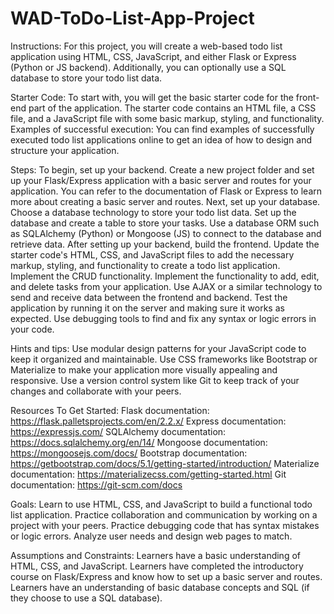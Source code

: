 # WAD-ToDo-List-App-Project


Instructions:
For this project, you will create a web-based todo list application using HTML, CSS, JavaScript, and either Flask or Express (Python or JS backend). Additionally, you can optionally use a SQL database to store your todo list data.


Starter Code:
To start with, you will get the basic starter code for the front-end part of the application. The starter code contains an HTML file, a CSS file, and a JavaScript file with some basic markup, styling, and functionality.
Examples of successful execution:
You can find examples of successfully executed todo list applications online to get an idea of how to design and structure your application.


Steps:
To begin, set up your backend. Create a new project folder and set up your Flask/Express application with a basic server and routes for your application. You can refer to the documentation of Flask or Express to learn more about creating a basic server and routes. 
Next, set up your database. Choose a database technology to store your todo list data. Set up the database and create a table to store your tasks. Use a database ORM such as SQLAlchemy (Python) or Mongoose (JS) to connect to the database and retrieve data.
After setting up your backend, build the frontend. Update the starter code's HTML, CSS, and JavaScript files to add the necessary markup, styling, and functionality to create a todo list application. 
Implement the CRUD functionality. Implement the functionality to add, edit, and delete tasks from your application. Use AJAX or a similar technology to send and receive data between the frontend and backend.
Test the application by running it on the server and making sure it works as expected. Use debugging tools to find and fix any syntax or logic errors in your code.


Hints and tips:
Use modular design patterns for your JavaScript code to keep it organized and maintainable.
Use CSS frameworks like Bootstrap or Materialize to make your application more visually appealing and responsive.
Use a version control system like Git to keep track of your changes and collaborate with your peers.


Resources To Get Started:
Flask documentation: https://flask.palletsprojects.com/en/2.2.x/
Express documentation: https://expressjs.com/
SQLAlchemy documentation: https://docs.sqlalchemy.org/en/14/
Mongoose documentation: https://mongoosejs.com/docs/
Bootstrap documentation: https://getbootstrap.com/docs/5.1/getting-started/introduction/
Materialize documentation: https://materializecss.com/getting-started.html
Git documentation: https://git-scm.com/docs


Goals:
Learn to use HTML, CSS, and JavaScript to build a functional todo list application.
Practice collaboration and communication by working on a project with your peers.
Practice debugging code that has syntax mistakes or logic errors.
Analyze user needs and design web pages to match.


Assumptions and Constraints:
Learners have a basic understanding of HTML, CSS, and JavaScript.
Learners have completed the introductory course on Flask/Express and know how to set up a basic server and routes.
Learners have an understanding of basic database concepts and SQL (if they choose to use a SQL database).

